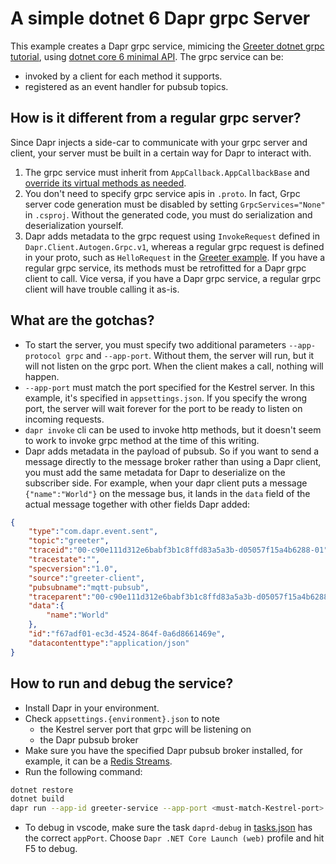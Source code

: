 # A simple dotnet 6 Dapr grpc Server

This example creates a Dapr grpc service, mimicing the [Greeter dotnet grpc tutorial](https://docs.microsoft.com/en-us/aspnet/core/tutorials/grpc/grpc-start?view=aspnetcore-6.0&tabs=visual-studio), using [dotnet core 6 minimal API](https://docs.microsoft.com/en-us/aspnet/core/fundamentals/minimal-apis?view=aspnetcore-6.0). The grpc service can be:
* invoked by a client for each method it supports. 
* registered as an event handler for pubsub topics.

## How is it different from a regular grpc server?
Since Dapr injects a side-car to communicate with your grpc server and client, your server must be built in a certain way for Dapr to interact with.

1. The grpc service must inherit from `AppCallback.AppCallbackBase` and [override its virtual methods as needed](https://github.com/dapr/dotnet-sdk/tree/0c9d6a45c8d3792a92d7141056c390bea098d02b/examples/AspNetCore/GrpcServiceSample).
2. You don't need to specify grpc service apis in `.proto`. In fact, Grpc server code generation must be disabled by setting `GrpcServices="None"` in `.csproj`. Without the generated code, you must do serialization and deserialization yourself.
3. Dapr adds metadata to the grpc request using `InvokeRequest` defined in `Dapr.Client.Autogen.Grpc.v1`, whereas a regular grpc request is defined in your proto, such as `HelloRequest` in the [Greeter example](https://docs.microsoft.com/en-us/aspnet/core/tutorials/grpc/grpc-start?view=aspnetcore-6.0&tabs=visual-studio). If you have a regular grpc service, its methods must be retrofitted for a Dapr grpc client to call. Vice versa, if you have a Dapr grpc service, a regular grpc client will have trouble calling it as-is.

## What are the gotchas?
* To start the server, you must specify two additional parameters `--app-protocol grpc` and `--app-port`. Without them, the server will run, but it will not listen on the grpc port. When the client makes a call, nothing will happen.
* `--app-port` must match the port specified for the Kestrel server. In this example, it's specified in `appsettings.json`. If you specify the wrong port, the server will wait forever for the port to be ready to listen on incoming requests.
* `dapr invoke` cli can be used to invoke http methods, but it doesn't seem to work to invoke grpc method at the time of this writing. 
* Dapr adds metadata in the payload of pubsub. So if you want to send a message directly to the message broker rather than using a Dapr client, you must add the same metadata for Dapr to deserialize on the subscriber side. For example, when your dapr client puts a message `{"name":"World"}` on the message bus, it lands in the `data` field of the actual message together with other fields Dapr added:

```json
{
    "type":"com.dapr.event.sent",
    "topic":"greeter",
    "traceid":"00-c90e111d312e6babf3b1c8ffd83a5a3b-d05057f15a4b6288-01",
    "tracestate":"",
    "specversion":"1.0",
    "source":"greeter-client",
    "pubsubname":"mqtt-pubsub",
    "traceparent":"00-c90e111d312e6babf3b1c8ffd83a5a3b-d05057f15a4b6288-01",
    "data":{
        "name":"World"
    },
    "id":"f67adf01-ec3d-4524-864f-0a6d8661469e",
    "datacontenttype":"application/json"
}
``` 

## How to run and debug the service?
* Install Dapr in your environment.
* Check `appsettings.{environment}.json` to note
  * the Kestrel server port that grpc will be listening on
  * the Dapr pubsub broker
* Make sure you have the specified Dapr pubsub broker installed, for example, it can be a [Redis Streams](https://docs.dapr.io/reference/components-reference/supported-pubsub/setup-redis-pubsub/). 
* Run the following command:

```bash
dotnet restore
dotnet build
dapr run --app-id greeter-service --app-port <must-match-Kestrel-port> --app-protocol grpc -- dotnet run
```

* To debug in vscode, make sure the task `daprd-debug` in [tasks.json](.vscode/tasks.json) has the correct `appPort`. Choose `Dapr .NET Core Launch (web)` profile and hit F5 to debug.
